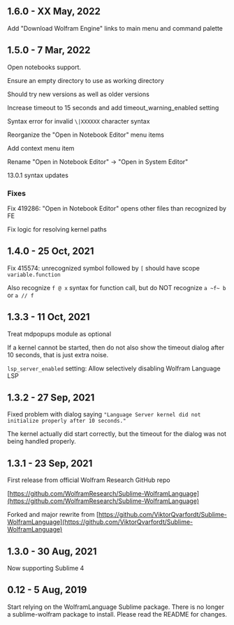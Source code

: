 
## 1.6.0 - XX May, 2022

Add "Download Wolfram Engine" links to main menu and command palette


## 1.5.0 - 7 Mar, 2022

Open notebooks support.

Ensure an empty directory to use as working directory

Should try new versions as well as older versions

Increase timeout to 15 seconds and add timeout_warning_enabled setting

Syntax error for invalid `\|XXXXXX` character syntax

Reorganize the "Open in Notebook Editor" menu items

Add context menu item

Rename "Open in Notebook Editor" -> "Open in System Editor"

13.0.1 syntax updates


### Fixes

Fix 419286: "Open in Notebook Editor" opens other files than recognized by FE

Fix logic for resolving kernel paths


## 1.4.0 - 25 Oct, 2021

Fix 415574: unrecognized symbol followed by `[` should have scope `variable.function`

Also recognize `f @ x` syntax for function call, but do NOT recognize `a ~f~ b` or `a // f`


## 1.3.3 - 11 Oct, 2021

Treat mdpopups module as optional

If a kernel cannot be started, then do not also show the timeout dialog after 10 seconds, that is just extra noise.

`lsp_server_enabled` setting: Allow selectively disabling Wolfram Language LSP


## 1.3.2 - 27 Sep, 2021

Fixed problem with dialog saying `"Language Server kernel did not initialize properly after 10 seconds."`

The kernel actually did start correctly, but the timeout for the dialog was not being handled properly.


## 1.3.1 - 23 Sep, 2021

First release from official Wolfram Research GitHub repo

[https://github.com/WolframResearch/Sublime-WolframLanguage](https://github.com/WolframResearch/Sublime-WolframLanguage)

Forked and major rewrite from [https://github.com/ViktorQvarfordt/Sublime-WolframLanguage](https://github.com/ViktorQvarfordt/Sublime-WolframLanguage)


## 1.3.0 - 30 Aug, 2021

Now supporting Sublime 4


## 0.12 - 5 Aug, 2019

Start relying on the WolframLanguage Sublime package. There is no longer a sublime-wolfram package to install. Please read the README for changes.
